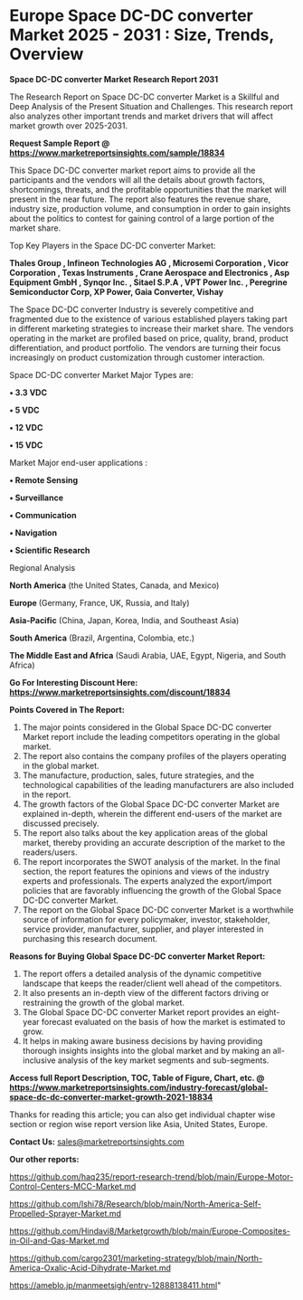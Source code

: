 # Europe Space DC-DC converter Market 2025 - 2031 : Size, Trends, Overview

<strong>Space DC-DC converter Market Research Report 2031</strong>

The Research Report on Space DC-DC converter Market is a Skillful and Deep Analysis of the Present Situation and Challenges. This research report also analyzes other important trends and market drivers that will affect market growth over 2025-2031.

<strong>Request Sample Report @ <a href=https://www.marketreportsinsights.com/sample/18834>https://www.marketreportsinsights.com/sample/18834</a></strong>

This Space DC-DC converter market report aims to provide all the participants and the vendors will all the details about growth factors, shortcomings, threats, and the profitable opportunities that the market will present in the near future. The report also features the revenue share, industry size, production volume, and consumption in order to gain insights about the politics to contest for gaining control of a large portion of the market share.

Top Key Players in the Space DC-DC converter Market:

<strong>Thales Group , Infineon Technologies AG , Microsemi Corporation , Vicor Corporation , Texas Instruments , Crane Aerospace and Electronics , Asp Equipment GmbH , Synqor Inc. , Sitael S.P.A , VPT Power Inc. , Peregrine Semiconductor Corp, XP Power, Gaia Converter, Vishay</strong>

The Space DC-DC converter Industry is severely competitive and fragmented due to the existence of various established players taking part in different marketing strategies to increase their market share. The vendors operating in the market are profiled based on price, quality, brand, product differentiation, and product portfolio. The vendors are turning their focus increasingly on product customization through customer interaction.

Space DC-DC converter Market Major Types are:

<strong>• 3.3 VDC

• 5 VDC

• 12 VDC

• 15 VDC</strong>

Market Major end-user applications :

<strong>• Remote Sensing

• Surveillance

• Communication

• Navigation

• Scientific Research</strong>

Regional Analysis

</u><strong><b>North America</b></strong> (the United States, Canada, and Mexico)

<strong><b>Europe </b></strong>(Germany, France, UK, Russia, and Italy)

<strong><b>Asia-Pacific</b></strong> (China, Japan, Korea, India, and Southeast Asia)

<strong><b>South America</b></strong> (Brazil, Argentina, Colombia, etc.)

<strong><b>The Middle East and Africa</b></strong> (Saudi Arabia, UAE, Egypt, Nigeria, and South Africa)

<strong>Go For Interesting Discount Here: <a href=https://www.marketreportsinsights.com/discount/18834>https://www.marketreportsinsights.com/discount/18834</a></strong>

<strong>Points Covered in The Report:</strong>
<ol>
  <li>The major points considered in the Global Space DC-DC converter Market report include the leading competitors operating in the global market.</li>
  <li>The report also contains the company profiles of the players operating in the global market.</li>
  <li>The manufacture, production, sales, future strategies, and the technological capabilities of the leading manufacturers are also included in the report.</li>
  <li>The growth factors of the Global Space DC-DC converter Market are explained in-depth, wherein the different end-users of the market are discussed precisely.</li>
  <li>The report also talks about the key application areas of the global market, thereby providing an accurate description of the market to the readers/users.</li>
  <li>The report incorporates the SWOT analysis of the market. In the final section, the report features the opinions and views of the industry experts and professionals. The experts analyzed the export/import policies that are favorably influencing the growth of the Global Space DC-DC converter Market.</li>
  <li>The report on the Global Space DC-DC converter Market is a worthwhile source of information for every policymaker, investor, stakeholder, service provider, manufacturer, supplier, and player interested in purchasing this research document.</li>
</ol>
<strong>Reasons for Buying Global Space DC-DC converter Market Report:</strong>

<ol>
  <li>The report offers a detailed analysis of the dynamic competitive landscape that keeps the reader/client well ahead of the competitors.</li>
  <li>It also presents an in-depth view of the different factors driving or restraining the growth of the global market.</li>
  <li>The Global Space DC-DC converter Market report provides an eight-year forecast evaluated on the basis of how the market is estimated to grow.</li>
  <li>It helps in making aware business decisions by having providing thorough insights insights into the global market and by making an all-inclusive analysis of the key market segments and sub-segments.</li>
</ol>
<strong>Access full Report Description, TOC, Table of Figure, Chart, etc. @ <a href=https://www.marketreportsinsights.com/industry-forecast/global-space-dc-dc-converter-market-growth-2021-18834>https://www.marketreportsinsights.com/industry-forecast/global-space-dc-dc-converter-market-growth-2021-18834</a></strong>


Thanks for reading this article; you can also get individual chapter wise section or region wise report version like Asia, United States, Europe.

<strong>Contact Us:</strong>
sales@marketreportsinsights.com

<strong>Our other reports:</strong>

<a href=https://github.com/haq235/report-research-trend/blob/main/Europe-Motor-Control-Centers-MCC-Market.md>https://github.com/haq235/report-research-trend/blob/main/Europe-Motor-Control-Centers-MCC-Market.md</a>

<a href=https://github.com/Ishi78/Research/blob/main/North-America-Self-Propelled-Sprayer-Market.md>https://github.com/Ishi78/Research/blob/main/North-America-Self-Propelled-Sprayer-Market.md</a>

<a href=https://github.com/Hindavi8/Marketgrowth/blob/main/Europe-Composites-in-Oil-and-Gas-Market.md>https://github.com/Hindavi8/Marketgrowth/blob/main/Europe-Composites-in-Oil-and-Gas-Market.md</a>

<a href=https://github.com/cargo2301/marketing-strategy/blob/main/North-America-Oxalic-Acid-Dihydrate-Market.md>https://github.com/cargo2301/marketing-strategy/blob/main/North-America-Oxalic-Acid-Dihydrate-Market.md</a>

<a href=https://ameblo.jp/manmeetsigh/entry-12888138411.html>https://ameblo.jp/manmeetsigh/entry-12888138411.html</a>"
